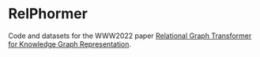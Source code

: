 # RelPhormer
Code and datasets for the WWW2022 paper [Relational Graph Transformer for Knowledge Graph Representation](https://arxiv.org/).
